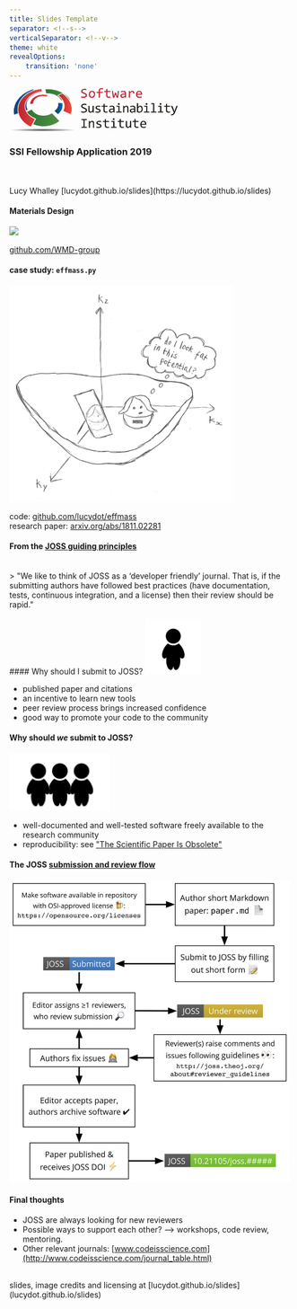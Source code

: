 ```yaml
---
title: Slides Template
separator: <!--s-->
verticalSeparator: <!--v-->
theme: white
revealOptions:
    transition: 'none'
---
```



<!-- .slide: data-background="./images/white_background.png" -->

<img src="./images/SSI_logo.png"  width="300"/>

### SSI Fellowship Application 2019
</br>
</br>
Lucy Whalley  
[lucydot.github.io/slides](https://lucydot.github.io/slides)

<!--s-->
<!-- .slide: data-background="./images/laptop_background.svg" -->
#### Materials Design 

<img src="./images/"  width="450"/>

[github.com/WMD-group](https://github.com/WMD-group)

<!--s-->
<!-- .slide: data-background="./images/laptop_background.svg" -->
#### case study: `effmass.py` 

<img src="https://github.com/lucydot/slides/raw/gh-pages/JOSS_0119/images/effmass.png"  width="400"/>

code: [github.com/lucydot/effmass](https://github.com/lucydot/effmass)  
research paper: [arxiv.org/abs/1811.02281](https://arxiv.org/abs/1811.02281)

<!--s-->
<!-- .slide: data-background="./images/laptop_background.svg" -->
#### From the [JOSS guiding principles](https://joss.readthedocs.io/en/latest/reviewer_guidelines.html#guiding-principles)
</br>
> "We like to think of JOSS as a ‘developer friendly’ journal. That is, if the submitting authors have followed best practices (have documentation, tests, continuous integration, and a license) then their review should be rapid."

</br>
</br>
<!--s-->
<!-- .slide: data-background="./images/laptop_background.svg" -->
#### Why should I submit to JOSS?

<img src="https://github.com/lucydot/slides/raw/gh-pages/JOSS_0119/images/person.png"  width="100" />  

- published paper and citations
- an incentive to learn new tools
- peer review process brings increased confidence
- good way to promote your code to the community

<!--s-->
<!-- .slide: data-background="./images/laptop_background.svg" -->
#### Why should *we* submit to JOSS?

<img src="https://github.com/lucydot/slides/raw/gh-pages/JOSS_0119/images/people.png"  width="180" />

- well-documented and well-tested software freely available to the research community
- reproducibility: see ["The Scientific Paper Is Obsolete"](https://www.theatlantic.com/science/archive/2018/04/the-scientific-paper-is-obsolete/556676/)

<!--s-->
<!-- .slide: data-background="./images/laptop_background.svg" -->

#### The JOSS [submission and review flow](https://peerj.com/articles/cs-147/)

<img src="https://github.com/lucydot/slides/raw/gh-pages/JOSS_0119/images/workflow.jpg"  width="500"/>

<!--s-->
<!-- .slide: data-background="./images/laptop_background.svg" -->

#### Final thoughts

- JOSS are always looking for new reviewers
- Possible ways to support each other? --> workshops, code review, mentoring.
- Other relevant journals: [www.codeisscience.com](http://www.codeisscience.com/journal_table.html)

</br>
slides, image credits and licensing at [lucydot.github.io/slides](lucydot.github.io/slides)






